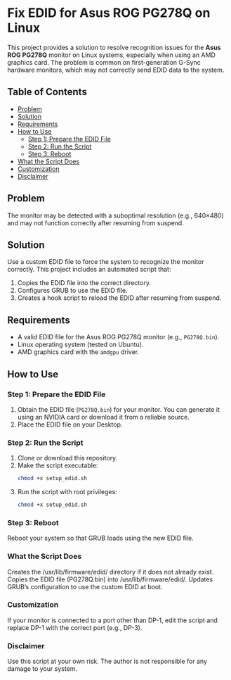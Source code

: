 # Fix EDID for Asus ROG PG278Q on Linux

This project provides a solution to resolve recognition issues for the **Asus ROG PG278Q** monitor on Linux systems, especially when using an AMD graphics card. The problem is common on first-generation G-Sync hardware monitors, which may not correctly send EDID data to the system.

## Table of Contents

- [Problem](#problem)  
- [Solution](#solution)  
- [Requirements](#requirements)  
- [How to Use](#how-to-use)  
  - [Step 1: Prepare the EDID File](#step-1-prepare-the-edid-file)  
  - [Step 2: Run the Script](#step-2-run-the-script)  
  - [Step 3: Reboot](#step-3-reboot)  
- [What the Script Does](#what-the-script-does)  
- [Customization](#customization)  
- [Disclaimer](#disclaimer)

## Problem

The monitor may be detected with a suboptimal resolution (e.g., 640×480) and may not function correctly after resuming from suspend.

## Solution

Use a custom EDID file to force the system to recognize the monitor correctly. This project includes an automated script that:

1. Copies the EDID file into the correct directory.  
2. Configures GRUB to use the EDID file.  
3. Creates a hook script to reload the EDID after resuming from suspend.

## Requirements

- A valid EDID file for the Asus ROG PG278Q monitor (e.g., `PG278Q.bin`).  
- Linux operating system (tested on Ubuntu).  
- AMD graphics card with the `amdgpu` driver.

## How to Use

### Step 1: Prepare the EDID File

1. Obtain the EDID file (`PG278Q.bin`) for your monitor. You can generate it using an NVIDIA card or download it from a reliable source.  
2. Place the EDID file on your Desktop.

### Step 2: Run the Script

1. Clone or download this repository.  
2. Make the script executable:
   ```bash
   chmod +x setup_edid.sh
   ```
3. Run the script with root privileges:
   ```bash
   chmod +x setup_edid.sh
   ```

### Step 3: Reboot

Reboot your system so that GRUB loads using the new EDID file.

### **What the Script Does**

Creates the /usr/lib/firmware/edid/ directory if it does not already exist.
Copies the EDID file (PG278Q.bin) into /usr/lib/firmware/edid/.
Updates GRUB’s configuration to use the custom EDID at boot.

### **Customization**
If your monitor is connected to a port other than DP-1, edit the script and replace DP-1 with the correct port (e.g., DP-3).

### **Disclaimer**
Use this script at your own risk. The author is not responsible for any damage to your system.
